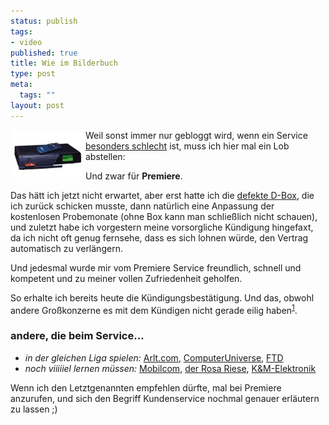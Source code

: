```yaml
--- 
status: publish
tags: 
- video
published: true
title: Wie im Bilderbuch
type: post
meta: 
  tags: ""
layout: post
---
```

<p><img width="110" height="76" border="0" hspace="5" align="left" src="/media/wp/D_Box2.serendipityThumb.jpg" alt=""  />Weil sonst immer nur gebloggt wird, wenn ein Service <a target="_BLANK" href="http://blog.jeanpierre.de/archives/2004/08/arbeitsmoral_be.html" title="http://blog.jeanpierre.de/archives/2004/08/arbeitsmoral_be.html" onmouseover="window.status='http://blog.jeanpierre.de/archives/2004/08/arbeitsmoral_be.html';return true;" onmouseout="window.status='';return true;">besonders schlecht</a> ist, muss ich hier mal ein Lob abstellen:</p>

<p>Und zwar für <b>Premiere</b>.</p>

<p>Das hätt ich jetzt nicht erwartet, aber erst hatte ich die <a target="_BLANK" href="http://fredericiana.de/archives/28_D-Box+Frust.html" title="http://fredericiana.de/archives/28_D-Box+Frust.html" onmouseover="window.status='http://fredericiana.de/archives/28_D-Box+Frust.html';return true;" onmouseout="window.status='';return true;">defekte D-Box</a>, die ich zurück schicken musste, dann natürlich eine Anpassung der kostenlosen Probemonate (ohne Box kann man schließlich nicht schauen), und zuletzt habe ich vorgestern meine vorsorgliche Kündigung hingefaxt, da ich nicht oft genug fernsehe, dass es sich lohnen würde, den Vertrag automatisch zu verlängern.</p>

<p>Und jedesmal wurde mir vom Premiere Service freundlich, schnell und kompetent und zu meiner vollen Zufriedenheit geholfen.</p>

<p>So erhalte ich bereits heute die Kündigungsbestätigung. Und das, obwohl andere Großkonzerne es mit dem Kündigen nicht gerade eilig haben<sup><a target="_BLANK" href="http://hagen.bitbox.de/blog/archiv/2004/04/22/kndigen-bei-t-online/" title="http://hagen.bitbox.de/blog/archiv/2004/04/22/kndigen-bei-t-online/" onmouseover="window.status='http://hagen.bitbox.de/blog/archiv/2004/04/22/kndigen-bei-t-online/';return true;" onmouseout="window.status='';return true;">1</a></sup>.</p>

<a id="toc0"></a><h3>andere, die beim Service...</h3>
<ul>
    <li><i>in der gleichen Liga spielen:</i> <a target="_BLANK" href="http://www.arlt.com" title="http://www.arlt.com" onmouseover="window.status='http://www.arlt.com';return true;" onmouseout="window.status='';return true;">Arlt.com</a>, <a target="_BLANK" href="http://www.computeruniverse.net" title="http://www.computeruniverse.net" onmouseover="window.status='http://www.computeruniverse.net';return true;" onmouseout="window.status='';return true;">ComputerUniverse</a>, <a target="_BLANK" href="http://www.ftd.de/" title="http://www.ftd.de/" onmouseover="window.status='http://www.ftd.de/';return true;" onmouseout="window.status='';return true;">FTD</a></li>
    <li><i>noch viiiiiel lernen müssen:</i> <a target="_BLANK" href="http://www.mobilcom.de" title="http://www.mobilcom.de" onmouseover="window.status='http://www.mobilcom.de';return true;" onmouseout="window.status='';return true;">Mobilcom</a>, <a target="_BLANK" href="http://www.t-online.de" title="http://www.t-online.de" onmouseover="window.status='http://www.t-online.de';return true;" onmouseout="window.status='';return true;">der Rosa Riese</a>, <a target="_BLANK" href="http://km-elektronik.de" title="http://km-elektronik.de" onmouseover="window.status='http://km-elektronik.de';return true;" onmouseout="window.status='';return true;">K&M-Elektronik</a></li>
</ul>
<p>Wenn ich den Letztgenannten empfehlen dürfte, mal bei Premiere anzurufen, und sich den Begriff Kundenservice nochmal genauer erläutern zu lassen ;)</p>
